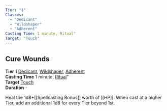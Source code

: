 ```yaml
---
Tier: "1"
Classes: 
  - "Dedicant"
  - "Wildshaper"
  - "Adherent"
Casting Time: 1 minute, Ritual"
Target: "Touch"
---
```

## Cure Wounds
**Tier** 1 [Dedicant](app://obsidian.md/SRD/Archetypes/Dedicant.md), [Wildshaper](app://obsidian.md/SRD/Archetypes/Wildshaper.md), [Adherent](app://obsidian.md/SRD/Archetypes/Adherent.md)  
**Casting Time** 1 minute, [Ritual](app://obsidian.md/Ritual)"  
**Target** [Touch](app://obsidian.md/SRD/Glossary/Touch.md)  
**Duration** -

Heal the 1d8+[[Spellcasting Bonus]] worth of [[HP]]. When cast at a higher Tier, add an additional 1d8 for every Tier beyond 1st.